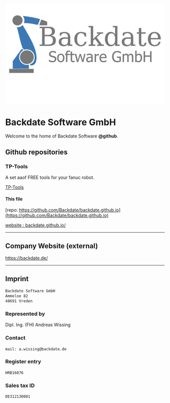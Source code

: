![Company_Logo](Company_Logo_2019_WithText1200x750_font_gray.png)

# Backdate Software GmbH
Welcome to the home of Backdate Software **@github**.




## Github repositories

### TP-Tools
A set aaof FREE tools for your fanuc robot.

[TP-Tools](https://github.com/Backdate/TP-Tools)


#### This file

[repo: https://github.com/Backdate/backdate.github.io](https://github.com/Backdate/backdate.github.io)

[website : backdate.github.io/](https://backdate.github.io/)

---

## Company Website (external)

<a href="https://backdate.de/" target="_blank">https://backdate.de/</a>

---

## Imprint
```
Backdate Software GmbH
Ammeloe 82
48691 Vreden
```

### Represented by

Dipl. Ing. (FH) Andreas Wissing

### Contact

```
mail: a.wissing@backdate.de
```

### Register entry

```
HRB16876
```

### Sales tax ID

```
DE312130081
```
